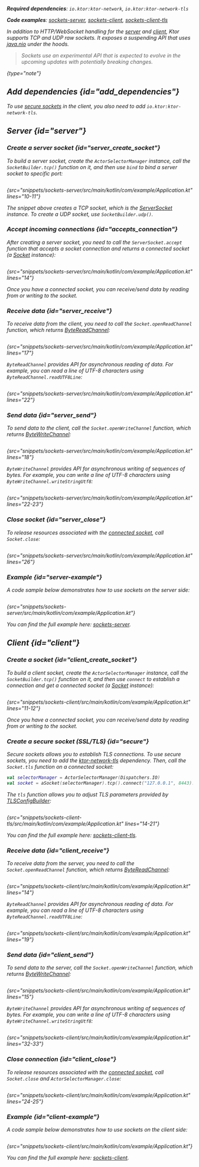 [//]: # (title: Sockets)

<var name="plugin_name" value="Sockets"/>

<microformat>
<p>
<b>Required dependencies</b>: <code>io.ktor:ktor-network</code>, <code>io.ktor:ktor-network-tls</code>
</p>
<p><b>Code examples</b>:
<a href="https://github.com/ktorio/ktor-documentation/tree/%current-branch%/codeSnippets/snippets/sockets-server">sockets-server</a>,
<a href="https://github.com/ktorio/ktor-documentation/tree/%current-branch%/codeSnippets/snippets/sockets-client">sockets-client</a>,
<a href="https://github.com/ktorio/ktor-documentation/tree/%current-branch%/codeSnippets/snippets/sockets-client-tls">sockets-client-tls</a>
</p>
</microformat>

In addition to HTTP/WebSocket handling for the [server](ktor-server.xml) and [client](ktor-client.xml), Ktor supports TCP and UDP raw sockets.
It exposes a suspending API that uses [java.nio](https://docs.oracle.com/javase/8/docs/api/java/nio/package-summary.html) under the hoods.

> Sockets use an experimental API that is expected to evolve in the upcoming updates with potentially breaking changes.
>
{type="note"}

## Add dependencies {id="add_dependencies"}

<var name="artifact_name" value="ktor-network"/>
<include src="lib.xml" include-id="add_ktor_artifact_intro"/>
<include src="lib.xml" include-id="add_ktor_artifact"/>

To use [secure sockets](#secure) in the client, you also need to add `io.ktor:ktor-network-tls`.


## Server {id="server"}

### Create a server socket {id="server_create_socket"}

To build a server socket, create the `ActorSelectorManager` instance, call the `SocketBuilder.tcp()` function on it, 
and then use `bind` to bind a server socket to specific port:

```kotlin
```
{src="snippets/sockets-server/src/main/kotlin/com/example/Application.kt" lines="10-11"}

The snippet above creates a TCP socket, which is the [ServerSocket](https://api.ktor.io/ktor-network/io.ktor.network.sockets/-server-socket/index.html) instance.
To create a UDP socket, use `SocketBuilder.udp()`.


### Accept incoming connections {id="accepts_connection"}

After creating a server socket, you need to call the `ServerSocket.accept` function that accepts a socket connection and 
returns a connected socket (a [Socket](https://api.ktor.io/ktor-network/io.ktor.network.sockets/-socket/index.html) instance):

```kotlin
```
{src="snippets/sockets-server/src/main/kotlin/com/example/Application.kt" lines="14"}

Once you have a connected socket, you can receive/send data by reading from or writing to the socket.


### Receive data {id="server_receive"}

To receive data from the client, you need to call the `Socket.openReadChannel` function, which returns [ByteReadChannel](https://api.ktor.io/ktor-io/io.ktor.utils.io/-byte-read-channel/index.html):

```kotlin
```
{src="snippets/sockets-server/src/main/kotlin/com/example/Application.kt" lines="17"}

`ByteReadChannel` provides API for asynchronous reading of data.
For example, you can read a line of UTF-8 characters using `ByteReadChannel.readUTF8Line`:

```kotlin
```
{src="snippets/sockets-server/src/main/kotlin/com/example/Application.kt" lines="22"}



### Send data {id="server_send"}

To send data to the client, call the `Socket.openWriteChannel` function, which returns [ByteWriteChannel](https://api.ktor.io/ktor-io/io.ktor.utils.io/-byte-write-channel/index.html):

```kotlin
```
{src="snippets/sockets-server/src/main/kotlin/com/example/Application.kt" lines="18"}

`ByteWriteChannel` provides API for asynchronous writing of sequences of bytes.
For example, you can write a line of UTF-8 characters using `ByteWriteChannel.writeStringUtf8`:

```kotlin
```
{src="snippets/sockets-server/src/main/kotlin/com/example/Application.kt" lines="22-23"}


### Close socket {id="server_close"}

To release resources associated with the [connected socket](#accepts_connection), call `Socket.close`:

```kotlin
```
{src="snippets/sockets-server/src/main/kotlin/com/example/Application.kt" lines="26"}

### Example {id="server-example"}

A code sample below demonstrates how to use sockets on the server side:

```kotlin
```
{src="snippets/sockets-server/src/main/kotlin/com/example/Application.kt"}

You can find the full example here: [sockets-server](https://github.com/ktorio/ktor-documentation/tree/%current-branch%/codeSnippets/snippets/sockets-server).


## Client {id="client"}

### Create a socket {id="client_create_socket"}

To build a client socket, create the `ActorSelectorManager` instance, call the `SocketBuilder.tcp()` function on it,
and then use `connect` to establish a connection and get a connected socket (a [Socket](https://api.ktor.io/ktor-network/io.ktor.network.sockets/-socket/index.html) instance):

```kotlin
```
{src="snippets/sockets-client/src/main/kotlin/com/example/Application.kt" lines="11-12"}

Once you have a connected socket, you can receive/send data by reading from or writing to the socket.

### Create a secure socket (SSL/TLS) {id="secure"}

Secure sockets allows you to establish TLS connections. 
To use secure sockets, you need to add the [ktor-network-tls](#add_dependencies) dependency.
Then, call the `Socket.tls` function on a connected socket:

```kotlin
val selectorManager = ActorSelectorManager(Dispatchers.IO)
val socket = aSocket(selectorManager).tcp().connect("127.0.0.1", 8443).tls()
```

The `tls` function allows you to adjust TLS parameters provided by [TLSConfigBuilder](https://api.ktor.io/ktor-network/ktor-network-tls/io.ktor.network.tls/-t-l-s-config-builder/index.html):

```kotlin
```
{src="snippets/sockets-client-tls/src/main/kotlin/com/example/Application.kt" lines="14-21"}

You can find the full example here: [sockets-client-tls](https://github.com/ktorio/ktor-documentation/tree/%current-branch%/codeSnippets/snippets/sockets-client-tls).


### Receive data {id="client_receive"}

To receive data from the server, you need to call the `Socket.openReadChannel` function, which returns [ByteReadChannel](https://api.ktor.io/ktor-io/io.ktor.utils.io/-byte-read-channel/index.html):

```kotlin
```
{src="snippets/sockets-client/src/main/kotlin/com/example/Application.kt" lines="14"}

`ByteReadChannel` provides API for asynchronous reading of data.
For example, you can read a line of UTF-8 characters using `ByteReadChannel.readUTF8Line`:

```kotlin
```
{src="snippets/sockets-client/src/main/kotlin/com/example/Application.kt" lines="19"}


### Send data {id="client_send"}

To send data to the server, call the `Socket.openWriteChannel` function, which returns [ByteWriteChannel](https://api.ktor.io/ktor-io/io.ktor.utils.io/-byte-write-channel/index.html):

```kotlin
```
{src="snippets/sockets-client/src/main/kotlin/com/example/Application.kt" lines="15"}

`ByteWriteChannel` provides API for asynchronous writing of sequences of bytes.
For example, you can write a line of UTF-8 characters using `ByteWriteChannel.writeStringUtf8`:

```kotlin
```
{src="snippets/sockets-client/src/main/kotlin/com/example/Application.kt" lines="32-33"}

### Close connection {id="client_close"}

To release resources associated with the [connected socket](#client_create_socket), call `Socket.close` and `ActorSelectorManager.close`:

```kotlin
```
{src="snippets/sockets-client/src/main/kotlin/com/example/Application.kt" lines="24-25"}


### Example {id="client-example"}

A code sample below demonstrates how to use sockets on the client side:

```kotlin
```
{src="snippets/sockets-client/src/main/kotlin/com/example/Application.kt"}

You can find the full example here: [sockets-client](https://github.com/ktorio/ktor-documentation/tree/%current-branch%/codeSnippets/snippets/sockets-client).

